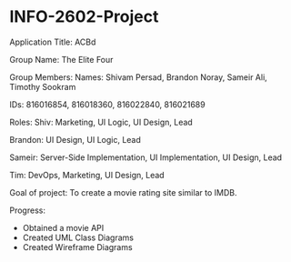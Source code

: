 # INFO-2602-Project

Application Title: ACBd

Group Name: The Elite Four

Group Members: 
Names: Shivam Persad, Brandon Noray, Sameir Ali, Timothy Sookram

IDs: 816016854, 816018360, 816022840, 816021689

Roles:
 Shiv: Marketing, UI Logic, UI Design, Lead
 
 Brandon: UI Design, UI Logic, Lead
 
 Sameir: Server-Side Implementation, UI Implementation, UI Design, Lead
 
 Tim: DevOps, Marketing, UI Design, Lead

Goal of project:
  To create a movie rating site similar to IMDB.


Progress:
 * Obtained a movie API
 * Created UML Class Diagrams
 * Created Wireframe Diagrams
